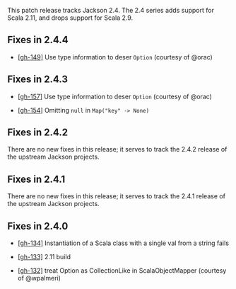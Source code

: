 This patch release tracks Jackson 2.4. The 2.4 series adds support for
Scala 2.11, and drops support for Scala 2.9.

## Fixes in 2.4.4

* [[gh-149]](https://github.com/FasterXML/jackson-module-scala/issues/149)
  Use type information to deser `Option` (courtesy of @orac)

## Fixes in 2.4.3

* [[gh-157]](https://github.com/FasterXML/jackson-module-scala/pull/157)
  Use type information to deser `Option` (courtesy of @orac)

* [[gh-154]](https://github.com/FasterXML/jackson-module-scala/issues/154)
  Omitting `null` in `Map("key" -> None)`

## Fixes in 2.4.2

There are no new fixes in this release; it serves to track the 2.4.2 release
of the upstream Jackson projects.

## Fixes in 2.4.1

There are no new fixes in this release; it serves to track the 2.4.1 release
of the upstream Jackson projects.

## Fixes in 2.4.0

* [[gh-134]](https://github.com/FasterXML/jackson-module-scala/issues/134)
  Instantiation of a Scala class with a single val from a string fails

* [[gh-133]](https://github.com/FasterXML/jackson-module-scala/issues/133)
  2.11 build

* [[gh-132]](https://github.com/FasterXML/jackson-module-scala/pull/132)
  treat Option as CollectionLike in ScalaObjectMapper (courtesy of @wpalmeri)

